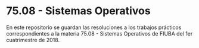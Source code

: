 # 75.08 - Sistemas Operativos

En este repositorio se guardan las resoluciones a los trabajos prácticos
correspondientes a la materia 75.08 - Sistemas Operativos de FIUBA del 1er
cuatrimestre de 2018.
